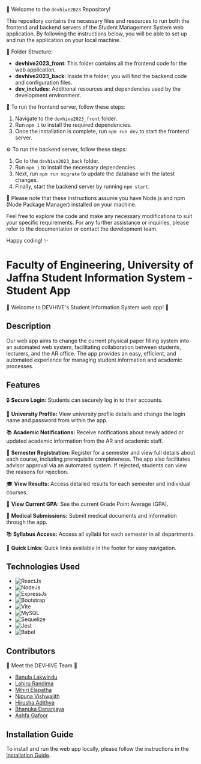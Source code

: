 📁 Welcome to the `devhive2023` Repository!

This repository contains the necessary files and resources to run both the frontend and backend servers of the Student Management System web application. By following the instructions below, you will be able to set up and run the application on your local machine.

📂 Folder Structure:
- **devhive2023_front**: This folder contains all the frontend code for the web application.
- **devhive2023_back**: Inside this folder, you will find the backend code and configuration files.
- **dev_includes**: Additional resources and dependencies used by the development environment.

🚀 To run the frontend server, follow these steps:
1. Navigate to the `devhive2023_front` folder.
2. Run `npm i` to install the required dependencies.
3. Once the installation is complete, run `npm run dev` to start the frontend server.

⚙️ To run the backend server, follow these steps:
1. Go to the `devhive2023_back` folder.
2. Run `npm i` to install the necessary dependencies.
3. Next, run `npm run migrate` to update the database with the latest changes.
4. Finally, start the backend server by running `npm start`.

📝 Please note that these instructions assume you have Node.js and npm (Node Package Manager) installed on your machine.

Feel free to explore the code and make any necessary modifications to suit your specific requirements. For any further assistance or inquiries, please refer to the documentation or contact the development team.

Happy coding! ✨

# Faculty of Engineering, University of Jaffna Student Information System - Student App

🐝 Welcome to DEVHIVE's Student Information System web app! 🐝

## Description

Our web app aims to change the current physical paper filling system into an automated web system, facilitating collaboration between students, lecturers, and the AR office. The app provides an easy, efficient, and automated experience for managing student information and academic processes.

## Features

🔒 **Secure Login:** Students can securely log in to their accounts.

🏫 **University Profile:** View university profile details and change the login name and password from within the app.

📚 **Academic Notifications:** Receive notifications about newly added or updated academic information from the AR and academic staff.

📝 **Semester Registration:** Register for a semester and view full details about each course, including prerequisite completeness. The app also facilitates advisor approval via an automated system. If rejected, students can view the reasons for rejection.

🎓 **View Results:** Access detailed results for each semester and individual courses.

🔄 **View Current GPA:** See the current Grade Point Average (GPA).

💊 **Medical Submissions:** Submit medical documents and information through the app.

📚 **Syllabus Access:** Access all syllabi for each semester in all departments.

🔗 **Quick Links:** Quick links available in the footer for easy navigation.

## Technologies Used

- ![ReactJs](https://img.shields.io/badge/-ReactJs-61DAFB?style=flat&logo=react&logoColor=white)
- ![NodeJs](https://img.shields.io/badge/-NodeJs-339933?style=flat&logo=node.js&logoColor=white)
- ![ExpressJs](https://img.shields.io/badge/-ExpressJs-000000?style=flat&logo=express&logoColor=white)
- ![Bootstrap](https://img.shields.io/badge/-Bootstrap-7952B3?style=flat&logo=bootstrap&logoColor=white)
- ![Vite](https://img.shields.io/badge/-Vite-646CFF?style=flat&logo=vite&logoColor=white)
- ![MySQL](https://img.shields.io/badge/-MySQL-4479A1?style=flat&logo=mysql&logoColor=white)
- ![Sequelize](https://img.shields.io/badge/-Sequelize-52B0E7?style=flat&logo=sequelize&logoColor=white)
- ![Jest](https://img.shields.io/badge/-Jest-C21325?style=flat&logo=jest&logoColor=white)
- ![Babel](https://img.shields.io/badge/-Babel-F9DC3E?style=flat&logo=babel&logoColor=black)

## Contributors

👥 Meet the DEVHIVE Team 👥

- [Banula Lakwindu](https://github.com/banulakw)
- [Lahiru Randima](https://github.com/lahirurandima)
- [Mihiri Elapatha](https://github.com/mihirielapatha)
- [Nipuna Vishwajith](https://github.com/nipunavishwajith)
- [Hirusha Adithya](https://github.com/hirushaadithya)
- [Bhanuka Dananjaya](https://github.com/bhanukadananjaya)
- [Ashfa Gafoor](https://github.com/ashfagafoor)

## Installation Guide

To install and run the web app locally, please follow the instructions in the [Installation Guide](./installation-guide.md).


